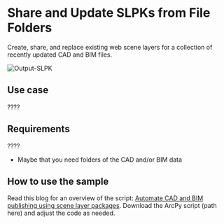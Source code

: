 # Share and Update SLPKs from File Folders

Create, share, and replace existing web scene layers for a collection of recently updated CAD and BIM files.

![Output-SLPK](https://github.com/user-attachments/assets/c8a8069a-de04-46d5-80c4-09b5563b3a7f)

## Use case
????

## Requirements
????
- Maybe that you need folders of the CAD and/or BIM data

## How to use the sample
Read this blog for an overview of the script: [Automate CAD and BIM publishing using scene layer packages](https://www.esri.com/arcgis-blog/products/arcgis-pro/3d-gis/automate-cad-and-bim-publishing-using-scene-layer-packages). Download the ArcPy script (path here) and adjust the code as needed. 



